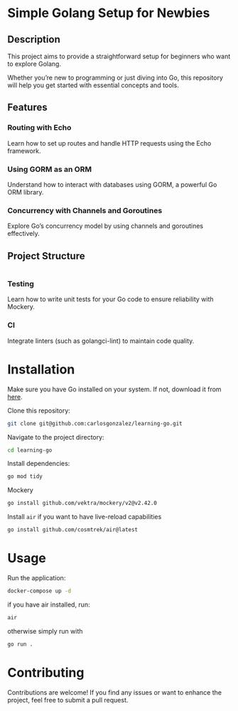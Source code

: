 # Simple Golang Setup for Newbies

## Description

This project aims to provide a straightforward setup for beginners who want to explore Golang.

Whether you’re new to programming or just diving into Go, this repository will help you get started with essential concepts and tools.

## Features

### Routing with Echo

Learn how to set up routes and handle HTTP requests using the Echo framework.

### Using GORM as an ORM

Understand how to interact with databases using GORM, a powerful Go ORM library.

### Concurrency with Channels and Goroutines

Explore Go’s concurrency model by using channels and goroutines effectively.

## Project Structure

```

```

### Testing

Learn how to write unit tests for your Go code to ensure reliability with Mockery.

### CI

Integrate linters (such as golangci-lint) to maintain code quality.

# Installation

Make sure you have Go installed on your system. If not, download it from [here](https://go.dev/doc/install).

Clone this repository:

```bash
git clone git@github.com:carlosgonzalez/learning-go.git
```

Navigate to the project directory:

```bash
cd learning-go
```

Install dependencies:

```bash
go mod tidy
```

Mockery

```bash
go install github.com/vektra/mockery/v2@v2.42.0
```

Install `air` if you want to have live-reload capabilities

```bash
go install github.com/cosmtrek/air@latest
```

# Usage

Run the application:

```bash
docker-compose up -d
```

if you have air installed, run:

```bash
air
```

otherwise simply run with

```bash
go run .
```

# Contributing

Contributions are welcome! If you find any issues or want to enhance the project, feel free to submit a pull request.
